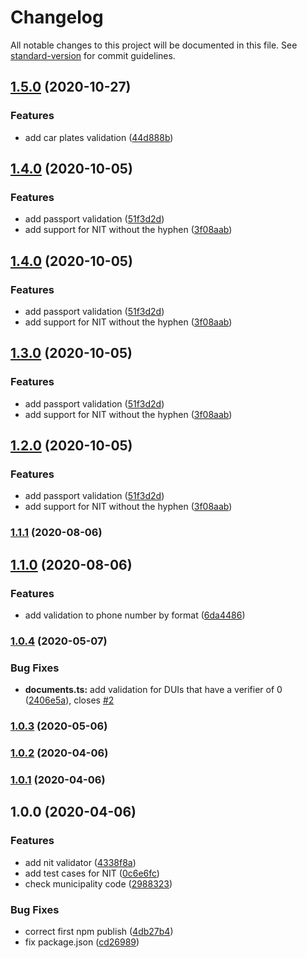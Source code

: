 # Changelog

All notable changes to this project will be documented in this file. See [standard-version](https://github.com/conventional-changelog/standard-version) for commit guidelines.

## [1.5.0](https://github.com/jonathanpalma/sivar-utils/compare/v1.4.0...v1.5.0) (2020-10-27)

### Features

- add car plates validation ([44d888b](https://github.com/jonathanpalma/sivar-utils/commit/44d888bfabda6f6dc10bf15488e10b2364f1a247))

## [1.4.0](https://github.com/jonathanpalma/sivar-utils/compare/v1.1.1...v1.4.0) (2020-10-05)

### Features

- add passport validation ([51f3d2d](https://github.com/jonathanpalma/sivar-utils/commit/51f3d2dde9b857a88c92c03fce9c182d8ff0535e))
- add support for NIT without the hyphen ([3f08aab](https://github.com/jonathanpalma/sivar-utils/commit/3f08aab63d9f3a01a70cc9b5be9cda16f99cfbb1))

## [1.4.0](https://github.com/jonathanpalma/sivar-utils/compare/v1.1.1...v1.4.0) (2020-10-05)

### Features

- add passport validation ([51f3d2d](https://github.com/jonathanpalma/sivar-utils/commit/51f3d2dde9b857a88c92c03fce9c182d8ff0535e))
- add support for NIT without the hyphen ([3f08aab](https://github.com/jonathanpalma/sivar-utils/commit/3f08aab63d9f3a01a70cc9b5be9cda16f99cfbb1))

## [1.3.0](https://github.com/jonathanpalma/sivar-utils/compare/v1.1.1...v1.3.0) (2020-10-05)

### Features

- add passport validation ([51f3d2d](https://github.com/jonathanpalma/sivar-utils/commit/51f3d2dde9b857a88c92c03fce9c182d8ff0535e))
- add support for NIT without the hyphen ([3f08aab](https://github.com/jonathanpalma/sivar-utils/commit/3f08aab63d9f3a01a70cc9b5be9cda16f99cfbb1))

## [1.2.0](https://github.com/jonathanpalma/sivar-utils/compare/v1.1.1...v1.2.0) (2020-10-05)

### Features

- add passport validation ([51f3d2d](https://github.com/jonathanpalma/sivar-utils/commit/51f3d2dde9b857a88c92c03fce9c182d8ff0535e))
- add support for NIT without the hyphen ([3f08aab](https://github.com/jonathanpalma/sivar-utils/commit/3f08aab63d9f3a01a70cc9b5be9cda16f99cfbb1))

### [1.1.1](https://github.com/jonathanpalma/sivar-utils/compare/v1.1.0...v1.1.1) (2020-08-06)

## [1.1.0](https://github.com/jonathanpalma/sivar-utils/compare/v1.0.4...v1.1.0) (2020-08-06)

### Features

- add validation to phone number by format ([6da4486](https://github.com/jonathanpalma/sivar-utils/commit/6da4486d064949fbc1248f7560cb74eb388e49e2))

### [1.0.4](https://github.com/jonathanpalma/sivar-utils/compare/v1.0.3...v1.0.4) (2020-05-07)

### Bug Fixes

- **documents.ts:** add validation for DUIs that have a verifier of 0 ([2406e5a](https://github.com/jonathanpalma/sivar-utils/commit/2406e5a32ab23b46aabe482c46c5239eda624d40)), closes [#2](https://github.com/jonathanpalma/sivar-utils/issues/2)

### [1.0.3](https://github.com/jonathanpalma/sivar-utils/compare/v1.0.2...v1.0.3) (2020-05-06)

### [1.0.2](https://github.com/jonathanpalma/sivar-utils/compare/v1.0.1...v1.0.2) (2020-04-06)

### [1.0.1](https://github.com/jonathanpalma/sivar-utils/compare/v1.0.0...v1.0.1) (2020-04-06)

## 1.0.0 (2020-04-06)

### Features

- add nit validator ([4338f8a](https://github.com/jonathanpalma/sivar-utils/commit/4338f8aae57c29abc3cd157c252b23e451c9e3a5))
- add test cases for NIT ([0c6e6fc](https://github.com/jonathanpalma/sivar-utils/commit/0c6e6fc58edaf6ee0df251e1c363304a864ee727))
- check municipality code ([2988323](https://github.com/jonathanpalma/sivar-utils/commit/29883235fa5f18a4a12b68fc595e2ed5c8a05ca0))

### Bug Fixes

- correct first npm publish ([4db27b4](https://github.com/jonathanpalma/sivar-utils/commit/4db27b43e761c7f4427895e67688cb675b30cab3))
- fix package.json ([cd26989](https://github.com/jonathanpalma/sivar-utils/commit/cd26989b6c0541911fcfc0951c6b19741fade4c5))

